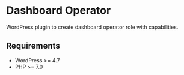 # Dashboard Operator

WordPress plugin to create dashboard operator role with capabilities.

## Requirements

- WordPress >= 4.7
- PHP >= 7.0
